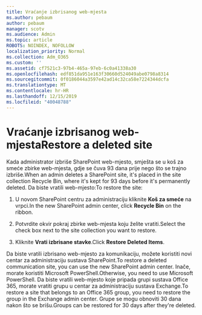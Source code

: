```yaml
---
title: Vraćanje izbrisanog web-mjesta
ms.author: pebaum
author: pebaum
manager: scotv
ms.audience: Admin
ms.topic: article
ROBOTS: NOINDEX, NOFOLLOW
localization_priority: Normal
ms.collection: Adm_O365
ms.custom: ''
ms.assetid: cf7521c3-97b4-465a-97eb-6c0a41338a30
ms.openlocfilehash: edf851da951e163f30660d524049abe0798a8314
ms.sourcegitcommit: 0f0186044a3597e42ad14c32ca58e7224344dcfa
ms.translationtype: MT
ms.contentlocale: hr-HR
ms.lasthandoff: 12/15/2019
ms.locfileid: "40048788"
---
```

# <a name="restore-a-deleted-site"></a><span data-ttu-id="e8f17-102">Vraćanje izbrisanog web-mjesta</span><span class="sxs-lookup"><span data-stu-id="e8f17-102">Restore a deleted site</span></span>

<span data-ttu-id="e8f17-103">Kada administrator izbriše SharePoint web-mjesto, smješta se u koš za smeće zbirke web-mjesta, gdje se čuva 93 dana prije nego što se trajno izbriše.</span><span class="sxs-lookup"><span data-stu-id="e8f17-103">When an admin deletes a SharePoint site, it's placed in the site collection Recycle Bin, where it's kept for 93 days before it's permanently deleted.</span></span> <span data-ttu-id="e8f17-104">Da biste vratili web-mjesto:</span><span class="sxs-lookup"><span data-stu-id="e8f17-104">To restore the site:</span></span>
  
1. <span data-ttu-id="e8f17-105">U novom SharePoint centru za administraciju kliknite **Koš za smeće** na vrpci.</span><span class="sxs-lookup"><span data-stu-id="e8f17-105">In the new SharePoint admin center, click **Recycle Bin** on the ribbon.</span></span> 
    
2. <span data-ttu-id="e8f17-106">Potvrdite okvir pokraj zbirke web-mjesta koju želite vratiti.</span><span class="sxs-lookup"><span data-stu-id="e8f17-106">Select the check box next to the site collection you want to restore.</span></span>
    
3. <span data-ttu-id="e8f17-107">Kliknite **Vrati izbrisane stavke**.</span><span class="sxs-lookup"><span data-stu-id="e8f17-107">Click **Restore Deleted Items**.</span></span>
    
<span data-ttu-id="e8f17-108">Da biste vratili izbrisano web-mjesto za komunikaciju, možete koristiti novi centar za administraciju sustava SharePoint.</span><span class="sxs-lookup"><span data-stu-id="e8f17-108">To restore a deleted communication site, you can use the new SharePoint admin center.</span></span> <span data-ttu-id="e8f17-109">Inače, morate koristiti Microsoft PowerShell.</span><span class="sxs-lookup"><span data-stu-id="e8f17-109">Otherwise, you need to use Microsoft PowerShell.</span></span> <span data-ttu-id="e8f17-110">Da biste vratili web-mjesto koje pripada grupi sustava Office 365, morate vratiti grupu u centar za administraciju sustava Exchange.</span><span class="sxs-lookup"><span data-stu-id="e8f17-110">To restore a site that belongs to an Office 365 group, you need to restore the group in the Exchange admin center.</span></span> <span data-ttu-id="e8f17-111">Grupe se mogu obnoviti 30 dana nakon što se brišu.</span><span class="sxs-lookup"><span data-stu-id="e8f17-111">Groups can be restored for 30 days after they're deleted.</span></span>
  

